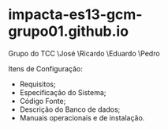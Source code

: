 # impacta-es13-gcm-grupo01.github.io
 Grupo do TCC
 \José
 \Ricardo
 \Eduardo
 \Pedro

Itens de Configuração:

- Requisitos;
- Especificação do Sistema;
- Código Fonte;
- Descrição do Banco de dados;
- Manuais operacionais e de instalação.
